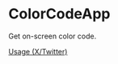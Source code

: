 # ColorCodeApp

Get on-screen color code.

[Usage (X/Twitter)](https://x.com/Masashi_Osada/status/1773670380021956669?s=20)